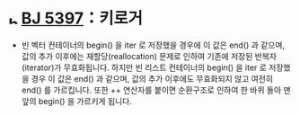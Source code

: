 # <img alt="b2" src="https://d2gd6pc034wcta.cloudfront.net/tier/4.svg" width="16" /> [BJ 5397](https://www.acmicpc.net/problem/5397)：키로거

- 빈 벡터 컨테이너의 begin() 을 iter 로 저장했을 경우에 이 값은 end() 과 같으며, 값의 추가 이후에는 재할당(reallocation) 문제로 인하여 기존에 저장된 반복자(iterator)가 무효화됩니다. 하지만 빈 리스트 컨테이너의 begin() 을 iter 로 저장했을 경우 이 값은 end() 과 같으며, 값의 추가 이후에도 무효화되지 않고 여전히 end() 를 가르킵니다. 또한 ++ 연산자를 붙이면 순환구조로 인하여 한 바퀴 돌아 맨 앞의 begin() 을 가르키게 됩니다.
